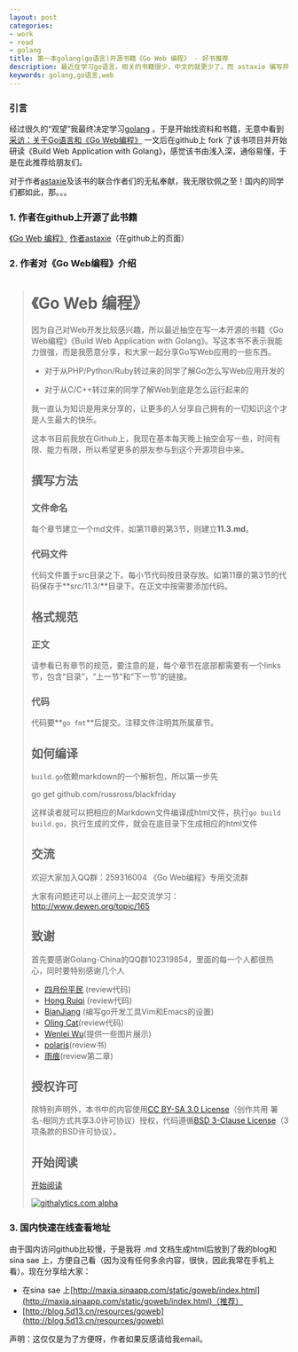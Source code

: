 ```yaml
---
layout: post
categories: 
- work
- read
- golang
title: 第一本golang(go语言)开源书籍《Go Web 编程》 - 好书推荐
description: 最近在学习go语言，相关的书籍很少，中文的就更少了。而 astaxie 编写并开源了 《Go Web编程》《Build Web Application with Golang》。
keywords: golang,go语言,web
---
```


### 引言
经过很久的“观望”我最终决定学习[golang](http://code.google.com/p/golang/) 。于是开始找资料和书籍，无意中看到 [采访：关于Go语言和《Go Web编程》](http://www.infoq.com/cn/articles/go-web-programming-interview) 一文后在github上 fork 了该书项目并开始研读《Build Web Application with Golang》，感觉该书由浅入深，通俗易懂，于是在此推荐给朋友们。

对于作者[astaxie](https://github.com/astaxie/)及该书的联合作者们的无私奉献，我无限钦佩之至！国内的同学们都如此，那。。。

### 1. 作者在github上开源了此书籍
 [《Go Web 编程》](https://github.com/astaxie/build-web-application-with-golang) 
 [作者astaxie](https://github.com/astaxie/)（在github上的页面）
 
### 2. 作者对《Go Web编程》介绍 

> # 《Go Web 编程》
> 因为自己对Web开发比较感兴趣，所以最近抽空在写一本开源的书籍《Go Web编程》《Build Web Application with Golang》。写这本书不表示我能力很强，而是我愿意分享，和大家一起分享Go写Web应用的一些东西。
> 
> - 对于从PHP/Python/Ruby转过来的同学了解Go怎么写Web应用开发的
> 
> - 对于从C/C++转过来的同学了解Web到底是怎么运行起来的
> 
> 我一直认为知识是用来分享的，让更多的人分享自己拥有的一切知识这个才是人生最大的快乐。
> 
> 这本书目前我放在Github上，我现在基本每天晚上抽空会写一些，时间有限、能力有限，所以希望更多的朋友参与到这个开源项目中来。
> 
> 
> ## 撰写方法
> ### 文件命名
> 每个章节建立一个md文件，如第11章的第3节，则建立**11.3.md**。
> ### 代码文件
> 代码文件置于src目录之下。每小节代码按目录存放。如第11章的第3节的代码保存于**src/11.3/**目录下。在正文中按需要添加代码。
> 
> ## 格式规范
> ### 正文
> 请参看已有章节的规范，要注意的是，每个章节在底部都需要有一个links节，包含“目录”，“上一节”和“下一节”的链接。
> ### 代码
> 代码要**`go fmt`**后提交。注释文件注明其所属章节。
> 
> ## 如何编译
> `build.go`依赖markdown的一个解析包，所以第一步先
> 
> 	go get github.com/russross/blackfriday
> 
> 这样读者就可以把相应的Markdown文件编译成html文件，执行`go build build.go`，执行生成的文件，就会在底目录下生成相应的html文件
> 
> ## 交流
> 欢迎大家加入QQ群：259316004 《Go Web编程》专用交流群
> 
> 大家有问题还可以上德问上一起交流学习：http://www.dewen.org/topic/165
> 
> ## 致谢
> 首先要感谢Golang-China的QQ群102319854，里面的每一个人都很热心，同时要特别感谢几个人
> 
>  - [四月份平民](https://plus.google.com/110445767383269817959) (review代码)
>  - [Hong Ruiqi](https://github.com/hongruiqi) (review代码)
>  - [BianJiang](https://github.com/border) (编写go开发工具Vim和Emacs的设置)
>  - [Oling Cat](https://github.com/OlingCat)(review代码)
>  - [Wenlei Wu](mailto:spadesacn@gmail.com)(提供一些图片展示)
>  - [polaris](https://github.com/polaris1119)(review书)
>  - [雨痕](https://github.com/qyuhen)(review第二章)
> 
> ## 授权许可
> 除特别声明外，本书中的内容使用[CC BY-SA 3.0 License](http://creativecommons.org/licenses/by-sa/3.0/)（创作共用 署名-相同方式共享3.0许可协议）授权，代码遵循[BSD 3-Clause License](<https://github.com/astaxie/build-web-application-with-golang/blob/master/LICENSE.md>)（3项条款的BSD许可协议）。
> 
> ## 开始阅读
> [开始阅读](<https://github.com/astaxie/build-web-application-with-golang/blob/master/preface.md>)
> 
> 
> [![githalytics.com alpha](https://cruel-carlota.pagodabox.com/44c98c9d398b8319b6e87edcd3e34144 "githalytics.com")](http://githalytics.com/astaxie/build-web-application-with-golang)
> 

### 3. 国内快速在线查看地址

由于国内访问github比较慢，于是我将 .md 文档生成html后放到了我的blog和sina sae 上，方便自己看（因为没有任何多余内容，很快，因此我常在手机上看）。现在分享给大家：

 + 在sina sae 上[http://maxia.sinaapp.com/static/goweb/index.html](http://maxia.sinaapp.com/static/goweb/index.html)（推荐）
 + [http://blog.5d13.cn/resources/goweb](http://blog.5d13.cn/resources/goweb)

声明：这仅仅是为了方便呀，作者如果反感请给我email。

